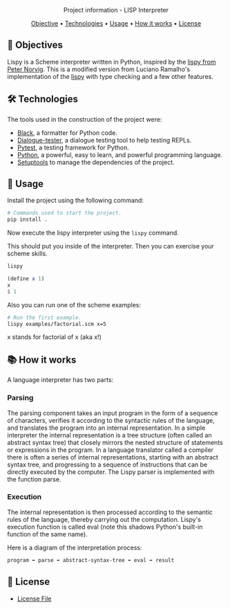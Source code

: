 <p align="center"> Project information - LISP Interpreter </p>

<p align="center">
  <a href="#objective">Objective</a> •
  <a href="#technologies">Technologies</a> •
  <a href="#usage">Usage</a> •
  <a href="howitworks">How it works</a> •
  <a href="#license">License</a>
</p>

<h2 id="objective" > 🎯 Objectives </h2>

Lispy is a Scheme interpreter written in Python, inspired by the [lispy from Peter Norvig](http://norvig.com/lispy.html). This is a modified version from Luciano Ramalho's implementation of the [lispy](https://github.com/ramalho/mylis.py) with type checking and a few other features.

<h2 id="technologies"> 🛠 Technologies </h2>

The tools used in the construction of the project were:

- [Black](https://black.readthedocs.io/en/stable/), a formatter for Python code.
- [Dialogue-tester](https://package.wiki/dialogue-tester), a dialogue testing tool to help testing REPLs.
- [Pytest](https://docs.pytest.org/en/latest/), a testing framework for Python.
- [Python](https://www.python.org/), a powerful, easy to learn, and powerful programming language.
- [Setuptools](https://setuptools.readthedocs.io/en/latest/setuptools.html) to manage the dependencies of the project.

<h2 id="usage" > 👷 Usage </h2>

Install the project using the following command:

```bash
# Commands used to start the project.
pip install .
```

Now execute the lispy interpreter using the `lispy` command.

This should put you inside of the interpreter. Then you can exercise your scheme skills.

```sh
lispy
```

```scheme
(define x 1)
x
$ 1
```

Also you can run one of the scheme examples:

```sh
# Run the first example.
lispy examples/factorial.scm x=5
```

x stands for factorial of x (aka x!)

<h2 id="howitworks" > 📚 How it works </h2>

A language interpreter has two parts:

<h3> Parsing </h3>

  The parsing component takes an input program in the form of a sequence of characters, verifies it according to the syntactic rules of the language, and translates the program into an internal representation. In a simple interpreter the internal representation is a tree structure (often called an abstract syntax tree) that closely mirrors the nested structure of statements or expressions in the program. In a language translator called a compiler there is often a series of internal representations, starting with an abstract syntax tree, and progressing to a sequence of instructions that can be directly executed by the computer. The Lispy parser is implemented with the function parse.

<h3> Execution </h3>

The internal representation is then processed according to the semantic rules of the language, thereby carrying out the computation. Lispy's execution function is called eval (note this shadows Python's built-in function of the same name).

Here is a diagram of the interpretation process:

```sh
program ➡ parse ➡ abstract-syntax-tree ➡ eval ➡ result
```

<h2 id="license"> 📝 License </h2>

- [License File](./LICENSE)
